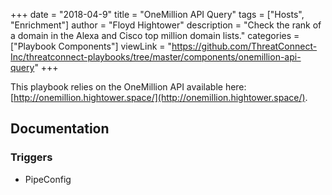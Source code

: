 +++
date = "2018-04-9"
title = "OneMillion API Query"
tags = ["Hosts", "Enrichment"]
author = "Floyd Hightower"
description = "Check the rank of a domain in the Alexa and Cisco top million domain lists."
categories = ["Playbook Components"]
viewLink = "https://github.com/ThreatConnect-Inc/threatconnect-playbooks/tree/master/components/onemillion-api-query"
+++

This playbook relies on the OneMillion API available here: [http://onemillion.hightower.space/](http://onemillion.hightower.space/).

## Documentation

### Triggers

- PipeConfig
